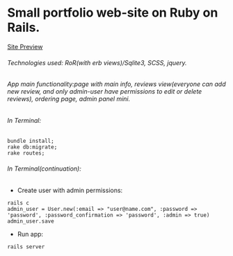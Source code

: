 # Small portfolio web-site on Ruby on Rails.
[Site Preview](http://avtoperevezenia.herokuapp.com)

###### Technologies used: RoR(with erb views)/Sqlite3, SCSS, jquery.
###### App main functionality:page with main info, reviews view(everyone can add new review, and only admin-user have permissions to edit or delete reviews), ordering page, admin panel mini.

###### In Terminal:
```
bundle install;
rake db:migrate;
rake routes;
```
###### In Terminal(continuation):
- Create user with admin permissions:
```
rails c
admin_user = User.new(:email => "user@name.com", :password => 'password', :password_confirmation => 'password', :admin => true)
admin_user.save
```
- Run app: 
```
rails server
```
